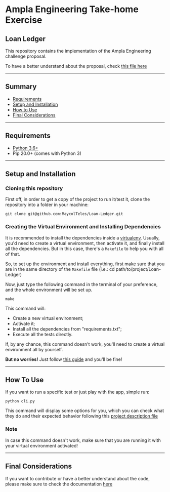 # Ampla Engineering Take-home Exercise

## Loan Ledger
This repository contains the implementation of the Ampla Engineering challenge proposal.

To have a better understand about the proposal, check [this file here](project_description.md)

*********************

## Summary

* [Requirements](#requirements)
* [Setup and Installation](#setup-installation)
* [How to Use](#how-to-use)
* [Final Considerations](#final-considerations)

*********************
## Requirements <a name="requirements"></a>

* [Python 3.6+](https://www.python.org/)
* Pip 20.0+ (comes with Python 3)

*********************
## Setup and Installation <a name="setup-installation"></a>

### Cloning this repository
First off, in order to get a copy of the project to run it/test it, clone the repository into a folder in your machine:

```
git clone git@github.com:MaycolTeles/Loan-Ledger.git
```

### Creating the Virtual Environment and Installing Dependencies

It is recommended to install the dependencies inside a [virtualenv](https://docs.python.org/3/tutorial/venv.html). Usually, you'd need to create a virtual environment, then activate it, and finally install all the dependencies. But in this case, there's a `Makefile` to help you with all of that.

So, to set up the environment and install everything, first make sure that you are in the same directory of the `Makefile` file (i.e.: cd path/to/project/Loan-Ledger)

Now, just type the following command in the terminal of your preference, and the whole environment will be set up.

```
make
```

This command will:
* Create a new virtual environment;
* Activate it;
* Install all the dependencies from "requirements.txt";
* Execute all the tests directly.

If, by any chance, this command doesn't work, you'll need to create a virtual environment all by yourself.

<b>But no worries!</b> Just follow [this guide](set_up_virtual_environment.md) and you'll be fine!

*********************

## How To Use <a name="how-to-use"></a>

If you want to run a specific test or just play with the app, simple run:

```
python cli.py
```

This command will display some options for you, which you can check what they do and their expected behavior following this [project description file](project_description.md)


### Note
In case this command doesn't work, make sure that you are running it with your virtual environment activated!

*********************

## Final Considerations <a name="final-considerations"></a>

If you want to contribute or have a better understand about the code, please make sure to check the documentation [here](https://maycolteles.github.io/Loan-Ledger/docs/src/index.html)